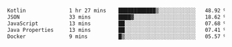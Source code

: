 <!-- <img align='right' src="https://github-readme-stats-eight-rose-90.vercel.app
/api?username=JesusJimenezG&show_icons=true&theme=radical">

### Hi there 👋 My name is Jesús.
- I'm a Computer Engineering student.
- I'm currently working as a Full stack Web developer and native Android Developer.

- Proghead.
- Inlärning svenska
- I also like to translate music on my YouTube channel. [![YouTube Views](https://img.shields.io/youtube/channel/views/UCWnlcC4_sV9Imcy9ysQpxHA?style=social)](https://www.youtube.com/channel/UCWnlcC4_sV9Imcy9ysQpxHA) -->
<!-- ![banner](https://github.com/JesusJimenezG/JesusJimenezG/blob/main/1.png) -->

<!--START_SECTION:waka-->

```txt
Kotlin              1 hr 27 mins    ████████████▒░░░░░░░░░░░░   48.92 %
JSON                33 mins         ████▓░░░░░░░░░░░░░░░░░░░░   18.62 %
JavaScript          13 mins         ██░░░░░░░░░░░░░░░░░░░░░░░   07.68 %
Java Properties     13 mins         ██░░░░░░░░░░░░░░░░░░░░░░░   07.41 %
Docker              9 mins          █▒░░░░░░░░░░░░░░░░░░░░░░░   05.57 %
```

<!--END_SECTION:waka-->

<!--
**JesusJimenezG/JesusJimenezG** is a ✨ _special_ ✨ repository because its `README.md` (this file) appears on your GitHub profile.

Here are some ideas to get you started:

- 🔭 I’m currently working on ...
- 🌱 I’m currently learning ...
- 👯 I’m looking to collaborate on ...
- 🤔 I’m looking for help with ...
- 💬 Ask me about ...
- 📫 How to reach me: ...
- 😄 Pronouns: ...
- ⚡ Fun fact: ...
-->
